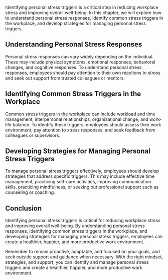 
Identifying personal stress triggers is a critical step in reducing workplace stress and improving overall well-being. In this chapter, we will explore how to understand personal stress responses, identify common stress triggers in the workplace, and develop strategies for managing personal stress triggers.

Understanding Personal Stress Responses
---------------------------------------

Personal stress responses can vary widely depending on the individual. These may include physical symptoms, emotional responses, behavioral changes, and cognitive responses. To understand personal stress responses, employees should pay attention to their own reactions to stress and seek out support from trusted colleagues or mentors.

Identifying Common Stress Triggers in the Workplace
---------------------------------------------------

Common stress triggers in the workplace can include workload and time management, interpersonal relationships, organizational change, and work-life balance. To identify these triggers, employees should assess their work environment, pay attention to stress responses, and seek feedback from colleagues or supervisors.

Developing Strategies for Managing Personal Stress Triggers
-----------------------------------------------------------

To manage personal stress triggers effectively, employees should develop strategies that address specific triggers. This may include effective time management, practicing self-care activities, improving communication skills, practicing mindfulness, or seeking out professional support such as counseling or coaching.

Conclusion
----------

Identifying personal stress triggers is critical for reducing workplace stress and improving overall well-being. By understanding personal stress responses, identifying common stress triggers in the workplace, and developing strategies for managing personal stress triggers, employees can create a healthier, happier, and more productive work environment.

Remember to remain proactive, adaptable, and focused on your goals, and seek outside support and guidance when necessary. With the right mindset, strategies, and support, you can identify and manage personal stress triggers and create a healthier, happier, and more productive work environment.

